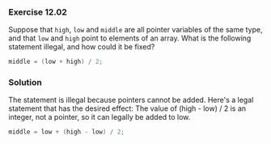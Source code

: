 ### Exercise 12.02
Suppose that `high`, `low` and `middle` are all pointer variables of the same
type, and that `low` and `high` point to elements of an array. What is the
following statement illegal, and how could it be fixed?

```c
middle = (low + high) / 2;
```

### Solution

 The statement is illegal because pointers cannot be added. Here's a legal statement that has the desired effect:
 The value of (high - low) / 2 is an integer, not a pointer, so it can legally be added to low.

```c
middle = low + (high - low) / 2;
```
